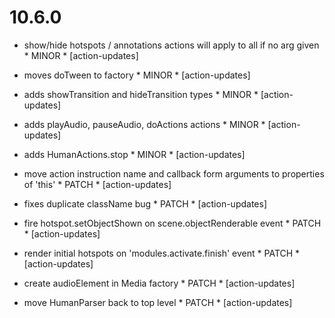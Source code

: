 10.6.0
======

- show/hide hotspots / annotations actions will apply to all if no arg given * MINOR * [action-updates]

- moves doTween to factory * MINOR * [action-updates]

- adds showTransition and hideTransition types * MINOR * [action-updates]

- adds playAudio, pauseAudio, doActions actions * MINOR * [action-updates]

- adds HumanActions.stop * MINOR * [action-updates]

- move action instruction name and callback form arguments to properties of 'this' * PATCH * [action-updates]

- fixes duplicate className bug * PATCH * [action-updates]

- fire hotspot.setObjectShown on scene.objectRenderable event * PATCH * [action-updates]

- render initial hotspots on 'modules.activate.finish' event * PATCH * [action-updates]

- create audioElement in Media factory * PATCH * [action-updates]

- move HumanParser back to top level * PATCH * [action-updates]